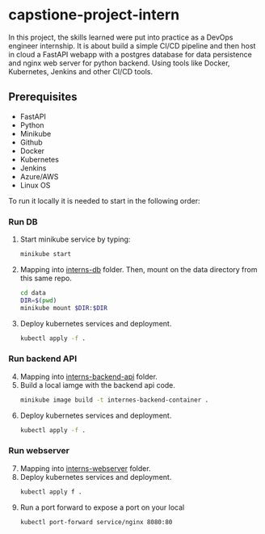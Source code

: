 # capstione-project-intern
In this project, the skills learned were put into practice as a DevOps engineer internship. It is about build a simple CI/CD pipeline and then host in cloud a FastAPI webapp with a postgres database for data persistence and nginx web server for python backend. Using tools like Docker, Kubernetes, Jenkins and other CI/CD tools.
<!-- 
  This is a project in which the skills learned at intership as a DevOps engineer are reflected. It contains a FastAPI web application, with a nginx web server for the python backend and a postgres database for data persistence.
-->
## Prerequisites
* FastAPI
* Python
* Minikube
* Github
* Docker
* Kubernetes
* Jenkins
* Azure/AWS
* Linux OS

To run it locally it is needed to start in the following order:

### Run DB
1. Start minikube service by typing:
    ```bash
    minikube start
    ```
2. Mapping into [interns-db](https://github.com/jnavarro447/capstione-project-intern/tree/main/interns-db) folder. 
   Then, mount on the data directory from this same repo. <br/>
    ```bash
    cd data
    DIR=$(pwd)
    minikube mount $DIR:$DIR
    ```
3. Deploy kubernetes services and deployment.
    ```bash
    kubectl apply -f .
    ```
    
### Run backend API
4. Mapping into [interns-backend-api](https://github.com/jnavarro447/capstione-project-intern/tree/main/interns-backend-api) folder.
5. Build a local iamge with the backend api code.
    ```bash
    minikube image build -t internes-backend-container .
    ```
6. Deploy kubernetes services and deployment.
    ```bash
    kubectl apply -f .
    ```

### Run webserver
7. Mapping into [interns-webserver](https://github.com/jnavarro447/capstione-project-intern/tree/main/interns-webserver) folder.
8. Deploy kubernetes services and deployment.
    ```bash
    kubectl apply f .
    ```
9. Run a port forward to expose a port on your local
    ```bash
    kubectl port-forward service/nginx 8080:80
    ```


